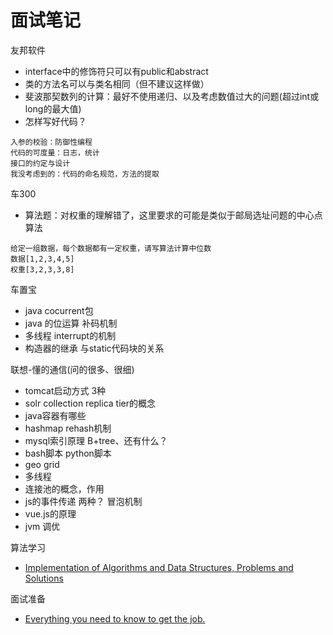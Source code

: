 # 面试笔记
友邦软件
- interface中的修饰符只可以有public和abstract
- 类的方法名可以与类名相同（但不建议这样做）
- 斐波那契数列的计算：最好不使用递归、以及考虑数值过大的问题(超过int或long的最大值)
- 怎样写好代码？
```
入参的校验：防御性编程
代码的可度量：日志，统计
接口的约定与设计
我没考虑到的：代码的命名规范，方法的提取
```


车300
- 算法题：对权重的理解错了，这里要求的可能是类似于邮局选址问题的中心点算法
```
给定一组数据，每个数据都有一定权重，请写算法计算中位数 
数据[1,2,3,4,5]  
权重[3,2,3,3,8] 
```
车置宝
- java cocurrent包
- java 的位运算 补码机制
- 多线程 interrupt的机制
- 构造器的继承 与static代码块的关系

联想-懂的通信(问的很多、很细)
- tomcat启动方式 3种
- solr collection replica tier的概念
- java容器有哪些
- hashmap rehash机制
- mysql索引原理 B+tree、还有什么？
- bash脚本 python脚本
- geo grid
- 多线程
- 连接池的概念，作用
- js的事件传递 两种？ 冒泡机制
- vue.js的原理
- jvm 调优

算法学习
- [Implementation of Algorithms and Data Structures, Problems and Solutions](https://github.com/sherxon/AlgoDS)

面试准备
- [Everything you need to know to get the job.](https://github.com/kdn251/interviews)